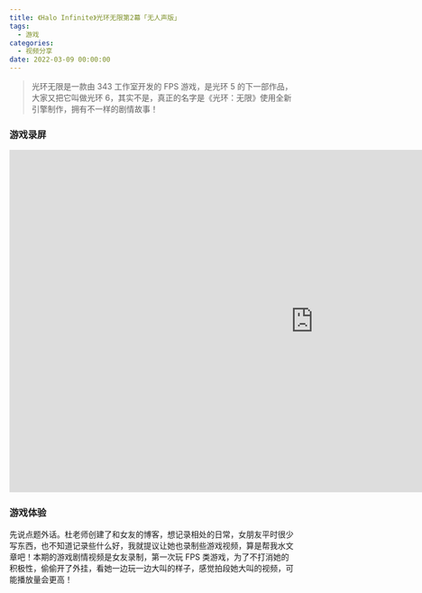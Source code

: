 ```yaml
---
title: 《Halo Infinite》光环无限第2幕「无人声版」
tags:
  - 游戏
categories:
  - 视频分享
date: 2022-03-09 00:00:00
---
```


> 光环无限是一款由 343 工作室开发的 FPS 游戏，是光环 5 的下一部作品，大家又把它叫做光环 6，其实不是，真正的名字是《光环：无限》使用全新引擎制作，拥有不一样的剧情故事！

<!-- more -->

### 游戏录屏

<iframe src="https://player.bilibili.com/player.html?bvid=BV1Vu411Q7KJ&page=1" scrolling="no" border="0" frameborder="no" framespacing="0" allowfullscreen="true" width="1078" height="607"> </iframe>

### 游戏体验

先说点题外话。杜老师创建了和女友的博客，想记录相处的日常，女朋友平时很少写东西，也不知道记录些什么好，我就提议让她也录制些游戏视频，算是帮我水文章吧！本期的游戏剧情视频是女友录制，第一次玩 FPS 类游戏，为了不打消她的积极性，偷偷开了外挂，看她一边玩一边大叫的样子，感觉拍段她大叫的视频，可能播放量会更高！
